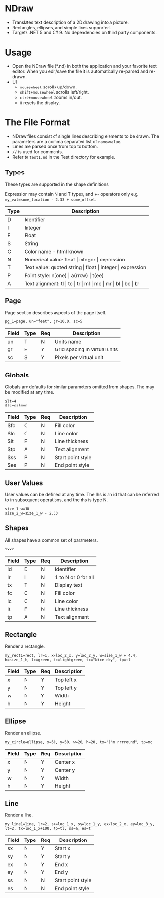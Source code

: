 # NDraw
- Translates text description of a 2D drawing into a picture.
- Rectangles, ellipses, and simple lines supported.
- Targets .NET 5 and C# 9. No dependencies on third party components.


# Usage
- Open the NDraw file (*.nd) in both the application and your favorite text editor. When you edit/save the file it is
  automatically re-parsed and re-drawn.
- UI  
    - `mousewheel` scrolls up/down.
    - `shift+mousewheel` scrolls left/right.
    - `ctrl+mousewheel` zooms in/out.
    - `H` resets the display.


# The File Format
- NDraw files consist of single lines describing elements to be drawn. The parameters are a comma separated list of `name=value`.
- Lines are parsed once from top to bottom.
- `//` is used for comments.
- Refer to `test1.nd` in the Test directory for example.

## Types
These types are supported in the shape definitions.

Expression may contain N and T types, and +- operators only e.g. `my_val=some_location - 2.33 + some_offset`.


| Type | Description
| ---- | ------
| D    | Identifier
| I    | Integer
| F    | Float
| S    | String
| C    | Color name - html known
| N    | Numerical value: float \| integer \| expression
| T    | Text value: quoted string \| float \| integer \| expression
| P    | Point style: n(one) \| a(rrow) \| t(ee)
| A    | Text alignment: tl \| tc \| tr \| ml \| mc \| mr \| bl \| bc \| br 


## Page
Page section describes aspects of the page itself.

```
pg_1=page, un="feet", gr=10.0, sc=5
```

Field | Type | Req | Description
----  | ---- | --- | ----------
un    | T    |  N  | Units name
gr    | F    |  Y  | Grid spacing in virtual units
sc    | S    |  Y  | Pixels per virtual unit


## Globals
Globals are defaults for similar parameters omitted from shapes. The may be modified at any time.

```
$lt=4
$lc=salmon
```

Field | Type | Req | Description
----  | ---- | --- | ----------
$fc   |  C   |  N  | Fill color
$lc   |  C   |  N  | Line color
$lt   |  F   |  N  | Line thickness
$tp   |  A   |  N  | Text alignment
$ss   |  P   |  N  | Start point style
$es   |  P   |  N  | End point style


## User Values
User values can be defined at any time. The lhs is an id that can be referred to in subsequent operations, and the rhs is type N.

```
size_1_w=10
size_2_w=size_1_w - 2.33
```


## Shapes
All shapes have a common set of parameters.

```
xxxx
```

Field | Type | Req | Description
----  | ---- | --- | ----------
id    |  D   |  N  | Identifier
lr    |  I   |  N  | 1 to N or 0 for all
tx    |  T   |  N  | Display text
fc    |  C   |  N  | Fill color
lc    |  C   |  N  | Line color
lt    |  F   |  N  | Line thickness
tp    |  A   |  N  | Text alignment


## Rectangle
Render a rectangle.

```
my_rect1=rect, lr=1, x=loc_2_x, y=loc_2_y, w=size_1_w + 4.4, h=size_1_h, lc=green, fc=lightgreen, tx="Nice day", tp=tl
```

Field | Type | Req | Description
----  | ---- | --- | ----------
x     |  N   |  Y  | Top left x
y     |  N   |  Y  | Top left y
w     |  N   |  Y  | Width
h     |  N   |  Y  | Height


## Ellipse
Render an ellipse.

```
my_circle=ellipse, x=50, y=50, w=20, h=20, tx="I'm rrrround", tp=mc

```

Field | Type | Req | Description
----  | ---- | --- | ----------
x     |  N   |  Y  | Center x
y     |  N   |  Y  | Center y
w     |  N   |  Y  | Width
h     |  N   |  Y  | Height


## Line
Render a line.

```
my_line1=line, lr=2, sx=loc_1_x, sy=loc_1_y, ex=loc_2_x, ey=loc_3_y, lt=2, tx=loc_1_x+100, tp=tl, ss=a, es=t

```

Field | Type | Req | Description
----  | ---- | --- | ----------
sx    |  N   |  Y  | Start x
sy    |  N   |  Y  | Start y
ex    |  N   |  Y  | End x
ey    |  N   |  Y  | End y
ss    |  N   |  N  | Start point style
es    |  N   |  N  | End point style
